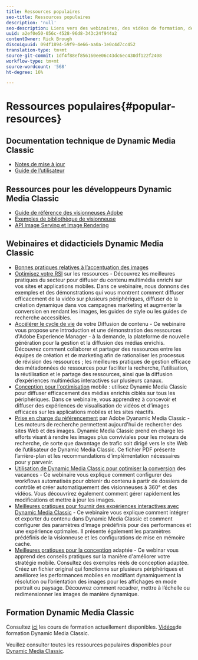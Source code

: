 ```yaml
---
title: Ressources populaires
seo-title: Ressources populaires
description: 'null'
seo-description: Liens vers des webinaires, des vidéos de formation, des informations sur les meilleures pratiques et des ressources pour les développeurs.
uuid: a2ef0e50-056c-4528-96d8-343c24f944a2
contentOwner: Rick Brough
discoiquuid: 094f1894-59f9-4e66-aa0a-1e0c4d7cc452
translation-type: tm+mt
source-git-commit: 1df4f88ef856160ee06c43dc6ec430df122f2408
workflow-type: tm+mt
source-wordcount: '568'
ht-degree: 16%

---
```



# Ressources populaires{#popular-resources}

## Documentation technique de Dynamic Media Classic

* [Notes de mise à jour](https://docs.adobe.com/content/help/en/dynamic-media-developer-resources/release-notes/s7rn2017.html)
* [Guide de l’utilisateur](introduction.md)

## Ressources pour les développeurs Dynamic Media Classic

* [Guide de référence des visionneuses Adobe](https://docs.adobe.com/content/help/en/dynamic-media-developer-resources/library/home.html)
* [Exemples de bibliothèque de visionneuse](https://landing.adobe.com/en/na/dynamic-media/ctir-2755/live-demos.html)
* [API Image Serving et Image Rendering](https://docs.adobe.com/content/help/en/dynamic-media-developer-resources/image-serving-api/home.html)

## Webinaires et didacticiels Dynamic Media Classic

* [Bonnes pratiques relatives à l’accentuation des images](/help/assets/s7_sharpening_images.pdf)
* [Optimisez votre RSI](https://adobecustomersuccess.adobeconnect.com/p5ar3hfrrec/?launcher=false&amp;fcsContent=true&amp;pbMode=normal&amp;proto=true) sur les ressources - Découvrez les meilleures pratiques du secteur pour diffuser du contenu multimédia enrichi sur vos sites et applications mobiles. Dans ce webinaire, nous donnons des exemples et des démonstrations qui vous montrent comment diffuser efficacement de la vidéo sur plusieurs périphériques, diffuser de la création dynamique dans vos campagnes marketing et augmenter la conversion en rendant les images, les guides de style ou les guides de recherche accessibles.
* [Accélérer le cycle de vie](https://adobecustomersuccess.adobeconnect.com/p88ducm9pqv/) de votre Diffusion de contenu - Ce webinaire vous propose une introduction et une démonstration des ressources d&#39;Adobe Experience Manager - à la demande, la plateforme de nouvelle génération pour la gestion et la diffusion des médias enrichis. Découvrez comment collaborer et partager des ressources entre les équipes de création et de marketing afin de rationaliser les processus de révision des ressources ; les meilleures pratiques de gestion efficace des métadonnées de ressources pour faciliter la recherche, l’utilisation, la réutilisation et le partage des ressources, ainsi que la diffusion d’expériences multimédias interactives sur plusieurs canaux.
* [Conception pour l&#39;optimisation](https://adobecustomersuccess.adobeconnect.com/p6oqd3wydif/?launcher=false&amp;fcsContent=true&amp;pbMode=normal&amp;proto=true) mobile : utilisez Dynamic Media Classic pour diffuser efficacement des médias enrichis ciblés sur tous les périphériques. Dans ce webinaire, vous apprendrez à concevoir et diffuser des expériences de visualisation de vidéos et d’images efficaces sur les applications mobiles et les sites réactifs.
* [Prise en charge du référencement](/help/assets/s7_seo.pdf) par Adobe Dyanamic Media Classic - Les moteurs de recherche permettent aujourd&#39;hui de rechercher des sites Web et des images. Dynamic Media Classic prend en charge les efforts visant à rendre les images plus conviviales pour les moteurs de recherche, de sorte que davantage de trafic soit dirigé vers le site Web de l’utilisateur de Dynamic Media Classic. Ce fichier PDF présente l’arrière-plan et les recommandations d’implémentation nécessaires pour y parvenir.
* [Utilisation de Dynamic Media Classic pour optimiser la conversion](https://adobecustomersuccess.adobeconnect.com/p32n1yr85c9/?proto=true) des vacances - Ce webinaire vous explique comment configurer des workflows automatisés pour obtenir du contenu à partir de dossiers de contrôle et créer automatiquement des visionneuses à 360° et des vidéos. Vous découvrirez également comment gérer rapidement les modifications et mettre à jour les images.
* [Meilleures pratiques pour fournir des expériences interactives avec Dynamic Media Classic](https://seminars.adobeconnect.com/p7wb8ej3u6d/) - Ce webinaire vous explique comment intégrer et exporter du contenu dans Dynamic Media Classic et comment configurer des paramètres d’image prédéfinis pour des performances et une expérience optimales. Il présente également les paramètres prédéfinis de la visionneuse et les configurations de mise en mémoire cache.
* [Meilleures pratiques pour la conception](https://offers.adobe.com/en/na/marketing/landings/_40458_responsive_design_live_on_demand_webinar.html) adaptée - Ce webinar vous apprend des conseils pratiques sur la manière d&#39;améliorer votre stratégie mobile. Consultez des exemples réels de conception adaptée. Créez un fichier original qui fonctionne sur plusieurs périphériques et améliorez les performances mobiles en modifiant dynamiquement la résolution ou l’orientation des images pour les affichages en mode portrait ou paysage. Découvrez comment recadrer, mettre à l’échelle ou redimensionner les images de manière dynamique.

## Formation Dynamic Media Classic

Consultez [ici](https://training.adobe.com/training/courses.html#product=adobe-scene7) les cours de formation actuellement disponibles.
[Vidéos](https://docs.adobe.com/content/help/en/dynamic-media-classic/using/intro/training-videos.html)de formation Dynamic Media Classic.

Veuillez consulter toutes les ressources populaires disponibles pour [Dynamic Media Classic](home.md).